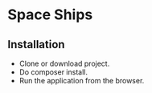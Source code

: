 # Space Ships
## Installation
- Clone or download project.
- Do composer install.
- Run the application from the browser.
